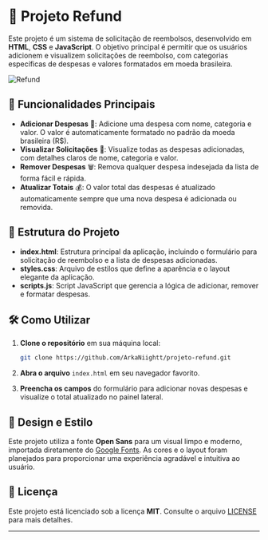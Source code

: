 # 🌟 Projeto Refund

Este projeto é um sistema de solicitação de reembolsos, desenvolvido em **HTML**, **CSS** e **JavaScript**. O objetivo principal é permitir que os usuários adicionem e visualizem solicitações de reembolso, com categorias específicas de despesas e valores formatados em moeda brasileira.

![Refund](https://i.imgur.com/rKQ8gp1.png)

## 🚀 Funcionalidades Principais

- **Adicionar Despesas** 📝: Adicione uma despesa com nome, categoria e valor. O valor é automaticamente formatado no padrão da moeda brasileira (R$).
- **Visualizar Solicitações** 👀: Visualize todas as despesas adicionadas, com detalhes claros de nome, categoria e valor.
- **Remover Despesas** 🗑️: Remova qualquer despesa indesejada da lista de forma fácil e rápida.
- **Atualizar Totais** 💰: O valor total das despesas é atualizado automaticamente sempre que uma nova despesa é adicionada ou removida.

## 📁 Estrutura do Projeto

- **index.html**: Estrutura principal da aplicação, incluindo o formulário para solicitação de reembolso e a lista de despesas adicionadas.
- **styles.css**: Arquivo de estilos que define a aparência e o layout elegante da aplicação.
- **scripts.js**: Script JavaScript que gerencia a lógica de adicionar, remover e formatar despesas.

## 🛠️ Como Utilizar

1. **Clone o repositório** em sua máquina local:
   ```sh
   git clone https://github.com/ArkaNiightt/projeto-refund.git
   ```

2. **Abra o arquivo** `index.html` em seu navegador favorito.

3. **Preencha os campos** do formulário para adicionar novas despesas e visualize o total atualizado no painel lateral.

## 🎨 Design e Estilo

Este projeto utiliza a fonte **Open Sans** para um visual limpo e moderno, importada diretamente do [Google Fonts](https://fonts.google.com/). As cores e o layout foram planejados para proporcionar uma experiência agradável e intuitiva ao usuário.

## 📝 Licença

Este projeto está licenciado sob a licença **MIT**. Consulte o arquivo [LICENSE](LICENSE) para mais detalhes.

---


